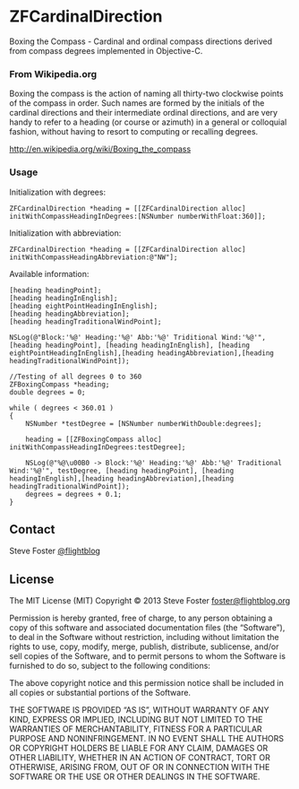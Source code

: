 # ZFCardinalDirection #

Boxing the Compass - Cardinal and ordinal compass directions derived from compass degrees implemented in 
Objective-C.

### From Wikipedia.org ###

Boxing the compass is the action of naming all thirty-two clockwise points of the compass in order. Such names are 
formed by the initials of the cardinal directions and their intermediate ordinal directions, and are very handy to 
refer to a heading (or course or azimuth) in a general or colloquial fashion, without having to resort to computing 
or recalling degrees. 

http://en.wikipedia.org/wiki/Boxing_the_compass

### Usage ###

Initialization with degrees:

    ZFCardinalDirection *heading = [[ZFCardinalDirection alloc] initWithCompassHeadingInDegrees:[NSNumber numberWithFloat:360]];
    
Initialization with abbreviation:

    ZFCardinalDirection *heading = [[ZFCardinalDirection alloc] initWithCompassHeadingAbbreviation:@"NW"];

Available information:

    [heading headingPoint];
    [heading headingInEnglish];
    [heading eightPointHeadingInEnglish];
    [heading headingAbbreviation];
    [heading headingTraditionalWindPoint];

    NSLog(@"Block:'%@' Heading:'%@' Abb:'%@' Triditional Wind:'%@'", [heading headingPoint], [heading headingInEnglish], [heading eightPointHeadingInEnglish],[heading headingAbbreviation],[heading headingTraditionalWindPoint]);
 
    //Testing of all degrees 0 to 360
    ZFBoxingCompass *heading;
    double degrees = 0;
    
    while ( degrees < 360.01 )
    {
        NSNumber *testDegree = [NSNumber numberWithDouble:degrees];
        
        heading = [[ZFBoxingCompass alloc] initWithCompassHeadingInDegrees:testDegree];
    
        NSLog(@"%@\u00B0 -> Block:'%@' Heading:'%@' Abb:'%@' Traditional Wind:'%@'", testDegree, [heading headingPoint], [heading headingInEnglish],[heading headingAbbreviation],[heading headingTraditionalWindPoint]);
        degrees = degrees + 0.1;
    }


## Contact

Steve Foster [@flightblog](http://twitter.com/flightblog)

## License

The MIT License (MIT)
Copyright © 2013 Steve Foster <foster@flightblog.org>

Permission is hereby granted, free of charge, to any person obtaining a copy of this software and associated documentation files (the “Software”), to deal in the Software without restriction, including without limitation the rights to use, copy, modify, merge, publish, distribute, sublicense, and/or sell copies of the Software, and to permit persons to whom the Software is furnished to do so, subject to the following conditions:

The above copyright notice and this permission notice shall be included in all copies or substantial portions of the Software.

THE SOFTWARE IS PROVIDED “AS IS”, WITHOUT WARRANTY OF ANY KIND, EXPRESS OR IMPLIED, INCLUDING BUT NOT LIMITED TO THE WARRANTIES OF MERCHANTABILITY, FITNESS FOR A PARTICULAR PURPOSE AND NONINFRINGEMENT. IN NO EVENT SHALL THE AUTHORS OR COPYRIGHT HOLDERS BE LIABLE FOR ANY CLAIM, DAMAGES OR OTHER LIABILITY, WHETHER IN AN ACTION OF CONTRACT, TORT OR OTHERWISE, ARISING FROM, OUT OF OR IN CONNECTION WITH THE SOFTWARE OR THE USE OR OTHER DEALINGS IN THE SOFTWARE.

